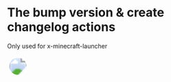 # The bump version & create changelog actions

Only used for x-minecraft-launcher

  
<svg version="1.1" xmlns="http://www.w3.org/2000/svg" xmlns:xlink="http://www.w3.org/1999/xlink" viewBox="0 0 50 50" width="50px" height="50px">
    <defs>
        <clipPath id="cut-off-bottom">
            <circle cx="25" cy="25" r="20" />
        </clipPath>
    </defs>
    <image clip-path="url(#cut-off-bottom)"  x="0" y="0" width="50" height="50" xlink:href="https://pic1.afdiancdn.com/user/dd9058ce20df11eba5c052540025c377/avatar/0c776e6de1b1027e951c6d94919eb781_w1280_h1024_s364.jpg"></image>
</svg>